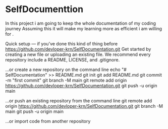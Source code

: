 # SelfDocumenttion
In this project i am going to keep the whole documentation of my coding journey Assuming this it will make my learning more as efficient i am willing for .

Quick setup — if you’ve done this kind of thing before
https://github.com/devloper-krn/SelfDocumentation.git
Get started by creating a new file or uploading an existing file. We recommend every repository include a README, LICENSE, and .gitignore.



…or create a new repository on the command line
echo "# SelfDocumentation" >> README.md
git init
git add README.md
git commit -m "first commit"
git branch -M main
git remote add origin https://github.com/devloper-krn/SelfDocumentation.git
git push -u origin main


…or push an existing repository from the command line
git remote add origin https://github.com/devloper-krn/SelfDocumentation.git
git branch -M main
git push -u origin main



…or import code from another repository